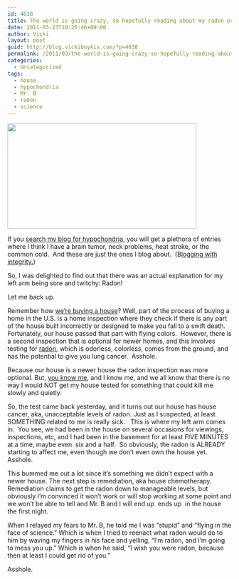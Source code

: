 ```yaml
---
id: 4638
title: The world is going crazy, so hopefully reading about my radon problems will cheer you up.
date: 2011-03-23T10:25:46+00:00
author: Vicki
layout: post
guid: http://blog.vickiboykis.com/?p=4638
permalink: /2011/03/the-world-is-going-crazy-so-hopefully-reading-about-my-radon-problems-will-cheer-you-up/
categories:
  - Uncategorized
tags:
  - house
  - hypochondria
  - Mr. B
  - radon
  - science
---
```

[<img class="aligncenter size-full wp-image-4639" title="hypochondriac" src="http://blog.vickiboykis.com/wp-content/uploads/2011/03/hypochondriac.jpg" alt="" width="425" height="237" />](http://blog.vickiboykis.com/wp-content/uploads/2011/03/hypochondriac.jpg)

If you [search my blog for hypochondria](http://blog.vickiboykis.com/?s=hypochondria), you will get a plethora of entries where I think I have a brain tumor, neck problems, heat stroke, or the common cold.  And these are just the ones I blog about.  (B[logging with integrity.](http://blog.vickiboykis.com/2010/09/13/blogging-with-integrity-i-hate-small-talk/))

So, I was delighted to find out that there was an actual explanation for my left arm being sore and twitchy: Radon!

Let me back up.

Remember how [we&#8217;re buying a house](http://blog.vickiboykis.com/2010/09/13/blogging-with-integrity-i-hate-small-talk/)? Well, part of the process of buying a home in the U.S. is a home inspection where they check if there is any part of the house built incorrectly or designed to make you fall to a swift death. Fortunately, our house passed that part with flying colors.  However, there is a second inspection that is optional for newer homes, and this involves testing for [radon](http://www.epa.gov/radon/), which is odorless, colorless, comes from the ground, and has the potential to give you lung cancer.  Asshole.

Because our house is a newer house the radon inspection was more optional. But, [you know me](http://blog.vickiboykis.com/2010/09/07/comparative-dadvantage/comment-page-1/#comment-2019), and I know me, and we all know that there is no way I would NOT get my house tested for something that could kill me slowly and quietly.

So, the test came back yesterday, and it turns out our house has house cancer, aka, unacceptable levels of radon. Just as I suspected, at least SOMETHING related to me is really sick.   This is where my left arm comes in.  You see, we had been in the house on several occasions for viewings, inspections, etc, and I had been in the basement for at least FIVE MINUTES at a time, maybe even  six and a half.  So obviously, the radon is ALREADY starting to affect me, even though we don&#8217;t even own the house yet. Asshole.

This bummed me out a lot since it&#8217;s something we didn&#8217;t expect with a newer house. The next step is remediation, aka house chemotherapy. Remediation claims to get the radon down to manageable levels, but obviously I&#8217;m convinced it won&#8217;t work or will stop working at some point and we won&#8217;t be able to tell and Mr. B and I will end up  ends up  in the house the first night.

When I relayed my fears to Mr. B, he told me I was &#8220;stupid&#8221; and &#8220;flying in the face of science.&#8221; Which is when I tried to reenact what radon would do to him by waving my fingers in his face and yelling, &#8220;I&#8217;m radon, and I&#8217;m going to mess you up.&#8221; Which is when he said, &#8220;I wish you were radon, because then at least I could get rid of you.&#8221;

Asshole.